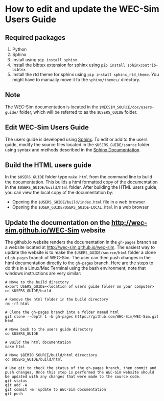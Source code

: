 # How to edit and update the WEC-Sim Users Guide

## Required packages
1. Python
1. Sphinx
  1. Install using ``pip install sphinx``
  1. Install the bibtex extension for sphinx using ``pip install sphinxcontrib-bibtex``
  1. Install the rtd theme for sphinx using ``pip install sphinx_rtd_theme``. You might have to manually move it to the ``sphinx/themes/`` directory.

## Note
The WEC-Sim documentation is located in the ``$WECSIM_SOURCE/doc/users-guide/`` folder, which will be referred to as the ``$USERS_GUIDE`` folder.

## Edit WEC-Sim Users Guide
The users guide is developed using [Sphinx](http://sphinx-doc.org/). To edit or add to the users guide, modify the source files located in the ``$USERS_GUIDE/source`` folder using syntax and methods described in the [Sphinx Documentation](http://sphinx-doc.org/contents.html).

## Build the HTML users guide
In the ``$USERS_GUIDE`` folder type ``make html`` from the command line to build the documentation. This builds a html formatted copy of the documentation in the ``$USERS_GUIDE/build/html`` folder. After building the HTML users guide, you can view the local copy of the documentation by:
  * Opening the ``$USERS_GUIDE/build/index.html`` file in a web browser
  * Opening the ``$USER_GUIDE/USERS_GUIDE-LOCAL.html`` in a web browser

## Update the documentation on the http://wec-sim.github.io/WEC-Sim website
The github.io website renders the documentation in the ``gh-pages`` branch as a website located at http://wec-sim.github.io/wec-sim. The easiest way to update the website is to make the ``$USERS_GUIDE/source/html`` folder a clone of ``gh-pages`` branch of WEC-Sim. The user can then push changes in the html documentation directly to the ``gh-pages`` branch. Here are the steps to do this in a Linux/Mac Terminal using the bash environment, note that windows instructions are very similar:

  ```Shell
  # Move to the build directory
  export USERS_GUIDE=<location of users guide folder on your computer>
  cd $USERS_GUIDE/build

  # Remove the html folder in the build directory
  rm -rf html

  # Clone the gh-pages branch into a folder named html
  git clone --depth 1 -b gh-pages https://github.com/WEC-Sim/WEC-Sim.git html

  # Move back to the users guide directory
  cd $USERS_GUIDE

  # Build the html documentation
  make html

  # Move $BEMIO_SOURCE/build/html directiory
  cd $USERS_GUIDE/build/html

  # Use git to check the status of the gh-pages branch, then commit and push changes. Once this step is performed the WEC-Sim website should be updated with any changes that were made to the source code.
  git status
  git add -A
  git commit -m 'update to WEC-Sim documentation'
  git push
  ```
